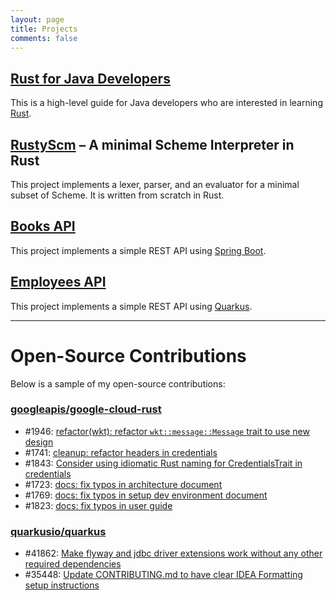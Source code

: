 ```yaml
---
layout: page
title: Projects
comments: false
---
```



## [Rust for Java Developers](https://chrischiedo.github.io/rust-for-java-devs/)

This is a high-level guide for Java developers who are interested in learning [Rust](https://www.rust-lang.org/).

## [RustyScm](https://github.com/chrischiedo/rustyscm) – A minimal Scheme Interpreter in Rust

This project implements a lexer, parser, and an evaluator for a minimal subset of Scheme. It is written from scratch in Rust.

## [Books API](https://github.com/chrischiedo/books-rest-api-spring-boot)

This project implements a simple REST API using [Spring Boot](https://spring.io/projects/spring-boot).

## [Employees API](https://github.com/chrischiedo/quarkus-employee-rest-api)

This project implements a simple REST API using [Quarkus](https://quarkus.io/).

---

# Open-Source Contributions

Below is a sample of my open-source contributions:

### [googleapis/google-cloud-rust](https://github.com/googleapis/google-cloud-rust)

- #1946: [refactor(wkt): refactor `wkt::message::Message` trait to use new design](https://github.com/googleapis/google-cloud-rust/pull/1946)
- #1741: [cleanup: refactor headers in credentials](https://github.com/googleapis/google-cloud-rust/pull/1741)
- #1843: [Consider using idiomatic Rust naming for CredentialsTrait in credentials](https://github.com/googleapis/google-cloud-rust/issues/1843)
- #1723: [docs: fix typos in architecture document](https://github.com/googleapis/google-cloud-rust/pull/1723)
- #1769: [docs: fix typos in setup dev environment document](https://github.com/googleapis/google-cloud-rust/pull/1769)
- #1823: [docs: fix typos in user guide](https://github.com/googleapis/google-cloud-rust/pull/1823)

### [quarkusio/quarkus](https://github.com/quarkusio/quarkus)

- #41862: [Make flyway and jdbc driver extensions work without any other required dependencies](https://github.com/quarkusio/quarkus/pull/41862)
- #35448: [Update CONTRIBUTING.md to have clear IDEA Formatting setup instructions](https://github.com/quarkusio/quarkus/pull/35448)

